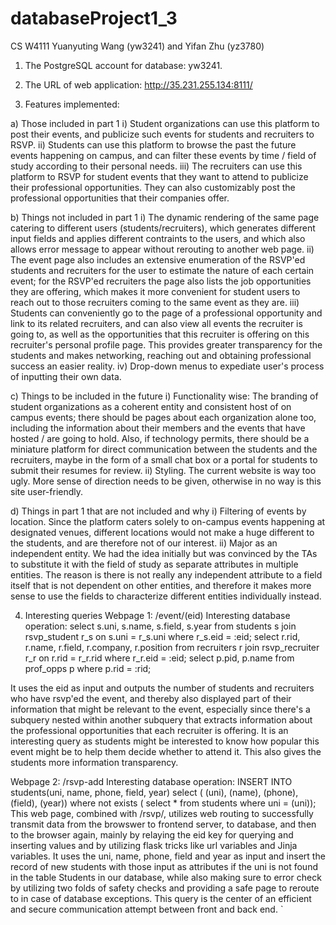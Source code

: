 # databaseProject1_3
CS W4111
Yuanyuting Wang (yw3241) and Yifan Zhu (yz3780)

1) The PostgreSQL account for database: yw3241.

2) The URL of web application: http://35.231.255.134:8111/

3) Features implemented:

  a) Those included in part 1 
	i) Student organizations can use this platform to post their events, and publicize such events for students and recruiters to RSVP.
	ii) Students can use this platform to browse the past the future events happening on campus, and can filter these events by time / field of study according to their personal needs.
	iii) The recruiters can use this platform to RSVP for student events that they want to attend to publicize their professional opportunities. They can also customizably post the professional opportunities that their companies offer.
  
  b) Things not included in part 1
	i) The dynamic rendering of the same page catering to different users (students/recruiters), which generates different input fields and applies different contraints to the users, and which also allows error message to appear without rerouting to another web page.
	ii) The event page also includes an extensive enumeration of the RSVP'ed students and recruiters for the user to estimate the nature of each certain event; for the RSVP'ed recruiters the page also lists the job opportunities they are offering, which makes it more convenient for student users to reach out to those recruiters coming to the same event as they are.
	iii) Students can conveniently go to the page of a professional opportunity and link to its related recruiters, and can also view all events the recruiter is going to, as well as the opportunities that this recruiter is offering on this recruiter's personal profile page. This provides greater transparency for the students and makes networking, reaching out and obtaining professional success an easier reality.
	iv) Drop-down menus to expediate user's process of inputting their own data.

  c) Things to be included in the future
	i) Functionality wise: The branding of student organizations as a coherent entity and consistent host of on campus events; there should be pages about each organization alone too, including the information about their members and the events that have hosted / are going to hold. Also, if technology permits, there should be a miniature platform for direct communication between the students and the recruiters, maybe in the form of a small chat box or a portal for students to submit their resumes for review. 
	ii) Styling. The current website is way too ugly. More sense of direction needs to be given, otherwise in no way is this site user-friendly.

  d) Things in part 1 that are not included and why
	i) Filtering of events by location. Since the platform caters solely to on-campus events happening at designated venues, different locations would not make a huge different to the students, and are therefore not of our interest.
	ii) Major as an independent entity. We had the idea initially but was convinced by the TAs to substitute it with the field of study as separate attributes in multiple entities. The reason is there is not really any independent attribute to a field itself that is not dependent on other entities, and therefore it makes more sense to use the fields to characterize different entities individually instead.

4) Interesting queries
Webpage 1: /event/(eid)
Interesting database operation:
select s.uni, s.name, s.field, s.year from students s join rsvp_student r_s on s.uni = r_s.uni where r_s.eid = :eid;
select r.rid, r.name, r.field, r.company, r.position from recruiters r join rsvp_recruiter r_r on r.rid = r_r.rid where r_r.eid = :eid;
select p.pid, p.name from prof_opps p where p.rid = :rid;

It uses the eid as input and outputs the number of students and recruiters who have rsvp'ed the event, and thereby also displayed part of their information that might be relevant to the event, especially since there's a subquery nested within another subquery that extracts information about the professional opportunities that each recruiter is offering.
It is an interesting query as students might be interested to know how popular this event might be to help them decide whether to attend it. This also gives the students more information transparency.

Webpage 2: /rsvp-add
Interesting database operation:
INSERT INTO students(uni, name, phone, field, year) select ( (uni), (name), (phone), (field), (year)) where not exists ( select * from students where uni = (uni));
This web page, combined with /rsvp/<eid>, utilizes web routing to successfully transmit data from the browswer to frontend server, to database, and then to the browser again, mainly by relaying the eid key for querying and inserting values and by utilizing flask tricks like url variables and Jinja variables. 
It uses the uni, name, phone, field and year as input and insert the record of new students with those input as attributes if the uni is not found in the table Students in our database, while also making sure to error check by utilizing two folds of safety checks and providing a safe page to reroute to in case of database exceptions. This query is the center of an efficient and secure communication attempt between front and back end.
`
